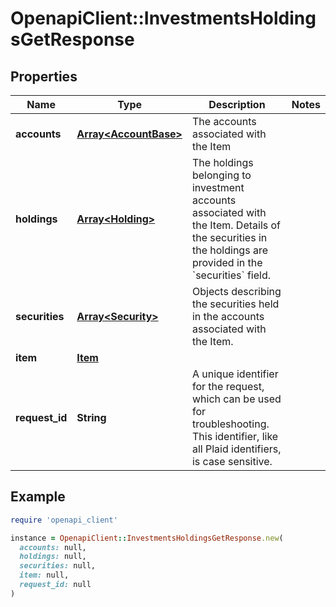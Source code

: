 # OpenapiClient::InvestmentsHoldingsGetResponse

## Properties

| Name | Type | Description | Notes |
| ---- | ---- | ----------- | ----- |
| **accounts** | [**Array&lt;AccountBase&gt;**](AccountBase.md) | The accounts associated with the Item |  |
| **holdings** | [**Array&lt;Holding&gt;**](Holding.md) | The holdings belonging to investment accounts associated with the Item. Details of the securities in the holdings are provided in the &#x60;securities&#x60; field.  |  |
| **securities** | [**Array&lt;Security&gt;**](Security.md) | Objects describing the securities held in the accounts associated with the Item.  |  |
| **item** | [**Item**](Item.md) |  |  |
| **request_id** | **String** | A unique identifier for the request, which can be used for troubleshooting. This identifier, like all Plaid identifiers, is case sensitive. |  |

## Example

```ruby
require 'openapi_client'

instance = OpenapiClient::InvestmentsHoldingsGetResponse.new(
  accounts: null,
  holdings: null,
  securities: null,
  item: null,
  request_id: null
)
```

